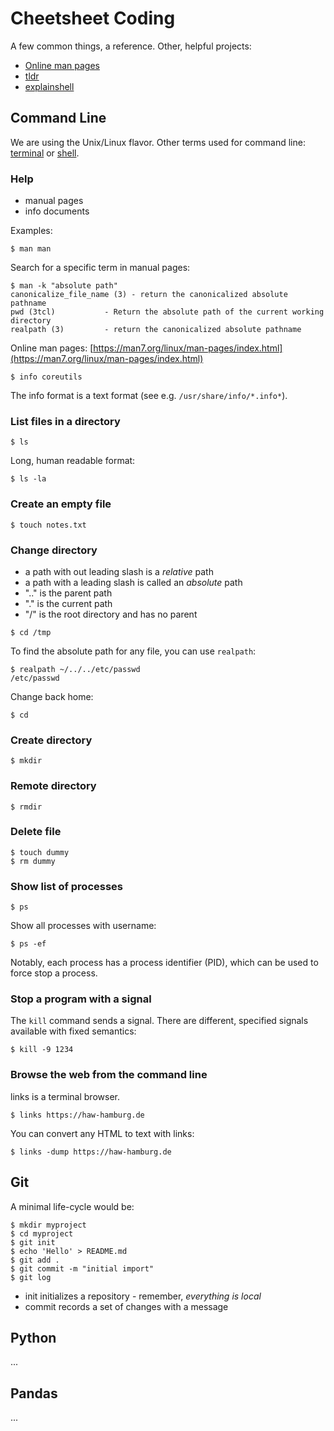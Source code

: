 # Cheetsheet Coding

A few common things, a reference. Other, helpful projects:

* [Online man pages](https://man7.org/linux/man-pages/index.html)
* [tldr](https://tldr.sh/)
* [explainshell](https://explainshell.com/)

## Command Line

We are using the Unix/Linux flavor. Other terms used for command line:
[terminal](https://en.wikipedia.org/wiki/Computer_terminal#Text_terminals) or
[shell](https://en.wikipedia.org/wiki/Shell_(computing)). 

### Help

* manual pages
* info documents

Examples:

```
$ man man
```

Search for a specific term in manual pages:

```
$ man -k "absolute path"
canonicalize_file_name (3) - return the canonicalized absolute pathname
pwd (3tcl)           - Return the absolute path of the current working directory
realpath (3)         - return the canonicalized absolute pathname
```

Online man pages: [https://man7.org/linux/man-pages/index.html](https://man7.org/linux/man-pages/index.html)

```
$ info coreutils 
```

The info format is a text format (see e.g. `/usr/share/info/*.info*`).

### List files in a directory

```
$ ls
```

Long, human readable format:

```
$ ls -la
```

### Create an empty file

```
$ touch notes.txt
```

### Change directory

* a path with out leading slash is a *relative* path
* a path with a leading slash is called an *absolute* path
* ".." is the parent path
* "." is the current path
* "/" is the root directory and has no parent

```
$ cd /tmp
```

To find the absolute path for any file, you can use `realpath`:

```
$ realpath ~/../../etc/passwd
/etc/passwd
```

Change back home:

```
$ cd
```

### Create directory

```
$ mkdir
```

### Remote directory

```
$ rmdir
```

### Delete file

```
$ touch dummy
$ rm dummy
```

### Show list of processes

```
$ ps
```

Show all processes with username:

```
$ ps -ef
```

Notably, each process has a process identifier (PID), which can be used to force stop a process.

### Stop a program with a signal

The `kill` command sends a signal. There are different, specified signals
available with fixed semantics:
[](https://www-uxsup.csx.cam.ac.uk/courses/moved.Building/signals.pdf)

```
$ kill -9 1234
```

### Browse the web from the command line

links is a terminal browser.

```
$ links https://haw-hamburg.de
```

You can convert any HTML to text with links:

```
$ links -dump https://haw-hamburg.de
```

## Git

A minimal life-cycle would be:

```
$ mkdir myproject
$ cd myproject
$ git init 
$ echo 'Hello' > README.md
$ git add .
$ git commit -m "initial import"
$ git log
```

* init initializes a repository - remember, *everything is local*
* commit records a set of changes with a message

## Python

...

## Pandas

...